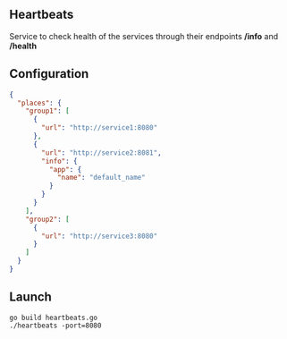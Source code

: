 ## Heartbeats
Service to check health of the services through their endpoints **/info** and **/health**
## Configuration
```json
{
  "places": {
    "group1": [
      {
        "url": "http://service1:8080"
      },
      {
        "url": "http://service2:8081",
        "info": {
          "app": {
            "name": "default_name"
          }
        }
      }
    ],
    "group2": [
      {
        "url": "http://service3:8080"
      }
    ]
  }
}
```
## Launch
```
go build heartbeats.go
./heartbeats -port=8080
```